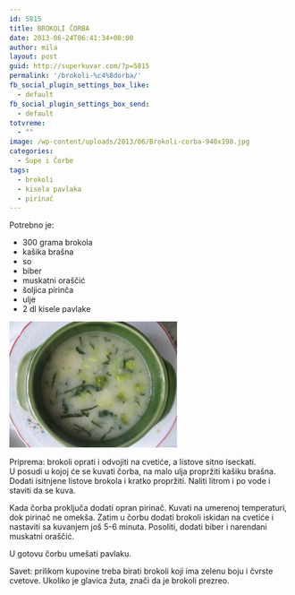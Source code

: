 ```yaml
---
id: 5815
title: BROKOLI ČORBA
date: 2013-06-24T06:41:34+00:00
author: mila
layout: post
guid: http://superkuvar.com/?p=5815
permalink: '/brokoli-%c4%8dorba/'
fb_social_plugin_settings_box_like:
  - default
fb_social_plugin_settings_box_send:
  - default
totvreme:
  - ""
image: /wp-content/uploads/2013/06/Brokoli-corba-940x198.jpg
categories:
  - Supe i Čorbe
tags:
  - brokoli
  - kisela pavlaka
  - pirinač
---
```

Potrebno je:

  * 300 grama brokola
  * kašika brašna
  * so
  * biber
  * muskatni oraščić
  * šoljica pirinča
  * ulje
  * 2 dl kisele pavlake

<img class="alignnone size-medium wp-image-5817" src="/wp-content/uploads/2013/06/Brokoli-corba-300x225.jpg" alt="Brokoli corba" width="300" height="225" /> 

Priprema: brokoli oprati i odvojiti na cvetiće, a listove sitno iseckati.  
U posudi u kojoj će se kuvati čorba, na malo ulja propržiti kašiku brašna. Dodati isitnjene listove brokola i kratko propržiti. Naliti litrom i po vode i staviti da se kuva.

Kada čorba proključa dodati opran pirinač. Kuvati na umerenoj temperaturi, dok pirinač ne omekša. Zatim u čorbu dodati brokoli iskidan na cvetiće i nastaviti sa kuvanjem još 5-6 minuta. Posoliti, dodati biber i narendani muskatni oraščić.

U gotovu čorbu umešati pavlaku.

Savet: prilikom kupovine treba birati brokoli koji ima zelenu boju i čvrste cvetove. Ukoliko je glavica žuta, znači da je brokoli prezreo.